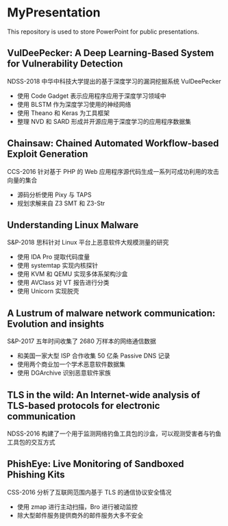 # MyPresentation
This repository is used to store PowerPoint for public presentations.

## VulDeePecker: A Deep Learning-Based System for Vulnerability Detection
NDSS-2018 中华中科技大学提出的基于深度学习的漏洞挖掘系统 VulDeePecker
 
 - 使用 Code Gadget 表示应用程序应用于深度学习领域中
 - 使用 BLSTM 作为深度学习使用的神经网络
 - 使用 Theano 和 Keras 为工具框架
 - 整理 NVD 和 SARD 形成并开源应用于深度学习的应用程序数据集 

## Chainsaw: Chained Automated Workflow-based Exploit Generation
CCS-2016 针对基于 PHP 的 Web 应用程序源代码生成一系列可成功利用的攻击向量的集合

 - 源码分析使用 Pixy 与 TAPS
 - 规划求解来自 Z3 SMT 和 Z3-Str

## Understanding Linux Malware
 S&P-2018 思科针对 Linux 平台上恶意软件大规模测量的研究

 - 使用 IDA Pro 提取代码度量
 - 使用 systemtap 实现内核探针
 - 使用 KVM 和 QEMU 实现多体系架构沙盒
 - 使用 AVClass 对 VT 报告进行分类
 - 使用 Unicorn 实现脱壳

## A Lustrum of malware network communication: Evolution and insights
S&P-2017 五年时间收集了 2680 万样本的网络通信数据

 - 和美国一家大型 ISP 合作收集 50 亿条 Passive DNS 记录
 - 使用两个商业加一个学术恶意软件数据集
 - 使用 DGArchive 识别恶意软件家族

## TLS in the wild: An Internet-wide analysis of TLS-based protocols for electronic communication
NDSS-2016 构建了一个用于监测网络钓鱼工具包的沙盒，可以观测受害者与钓鱼工具包的交互方式

## PhishEye: Live Monitoring of Sandboxed Phishing Kits
CSS-2016 分析了互联网范围内基于 TLS 的通信协议安全情况

 - 使用 zmap 进行主动扫描，Bro 进行被动监控
 - 除大型邮件服务提供商外的邮件服务大多不安全
